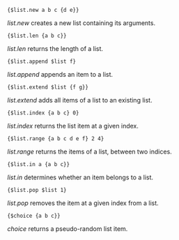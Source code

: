     {$list.new a b c {d e}}

*list.new* creates a new list containing its arguments.

    {$list.len {a b c}}

*list.len* returns the length of a list.

    {$list.append $list f}

*list.append* appends an item to a list.

    {$list.extend $list {f g}}

*list.extend* adds all items of a list to an existing list.

    {$list.index {a b c} 0}

*list.index* returns the list item at a given index.

    {$list.range {a b c d e f} 2 4}

*list.range* returns the items of a list, between two indices.

    {$list.in a {a b c}}

*list.in* determines whether an item belongs to a list.

    {$list.pop $list 1}

*list.pop* removes the item at a given index from a list.

    {$choice {a b c}}

*choice* returns a pseudo-random list item.
